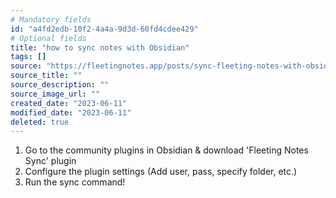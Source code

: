 ```yaml
---
# Mandatory fields
id: "a4fd2edb-10f2-4a4a-9d3d-60fd4cdee429"
# Optional fields
title: "how to sync notes with Obsidian"
tags: []
source: "https://fleetingnotes.app/posts/sync-fleeting-notes-with-obsidian/"
source_title: ""
source_description: ""
source_image_url: ""
created_date: "2023-06-11"
modified_date: "2023-06-11"
deleted: true
---
```

1. Go to the community plugins in Obsidian & download 'Fleeting Notes Sync' plugin
2. Configure the plugin settings (Add user, pass, specify folder, etc.)
3. Run the sync command!